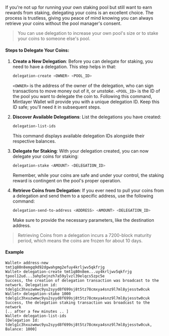 If you're not up for running your own staking pool but still want to earn rewards from staking, delegating your coins is an excellent choice. The process is trustless, giving you peace of mind knowing you can always retrieve your coins without the pool manager's consent.

> You can use delegation to increase your own pool's size or to stake your coins to someone else's pool.

#### Steps to Delegate Your Coins:

1. **Create a New Delegation**: Before you can delegate for staking, you need to have a delegation. This step helps in that:

   ```bash
   delegation-create <OWNER> <POOL_ID>
   ```

   `<OWNER>` is the address of the owner of the delegation, who can sign transactions to move money out of it, or _unstake_.
   `<POOL_ID>` is the ID of the pool you want to delegate the coin to.
   Following this command, Mintlayer Wallet will provide you with a unique delegation ID. Keep this ID safe; you'll need it in subsequent steps.

2. **Discover Available Delegations**: List the delegations you have created:

   ```bash
   delegation-list-ids
   ```

   This command displays available delegation IDs alongside their respective balances.

3. **Delegate for Staking**: With your delegation created, you can now delegate your coins for staking:

   ```bash
   delegation-stake <AMOUNT> <DELEGATION_ID>
   ```

   Remember, while your coins are safe and under your control, the staking reward is contingent on the pool's proper operation.

4. **Retrieve Coins from Delegation**: If you ever need to pull your coins from a delegation and send them to a specific address, use the following command:

   ```bash
   delegation-send-to-address <ADDRESS> <AMOUNT> <DELEGATION_ID>
   ```

   Make sure to provide the necessary parameters, like the destination address.

> Retrieving Coins from a delegation incurs a 7200-block maturity period, which means the coins are frozen for about 10 days.

#### Example

```
Wallet> address-new
tmt1q80n8emgq9d92dgwahgmg2efuy4krljwv5qkfrjg
Wallet> delegation-create tmt1q80n8em...uy4krljwv5qkfrjg tpool12ud...3ahp5ejnzh7a59ylvzl39elqcs5zpc5e
Success, the creation of delegation transaction was broadcast to the network. Delegation id: tdelg1c3hxuzwmwc9yu2syyd8f699sj8t5tz78cmxya4snz9l7ml8yjesstw0cuk
Wallet> delegation-stake 1000 tdelg1c3hxuzwmwc9yu2syyd8f699sj8t5tz78cmxya4snz9l7ml8yjesstw0cuk
Success, the delegation staking transaction was broadcast to the network
[.. after a few minutes .. ]
Wallet> delegation-list-ids
[Delegation Id: tdelg1c3hxuzwmwc9yu2syyd8f699sj8t5tz78cmxya4snz9l7ml8yjesstw0cuk, Balance: 1000]
```
